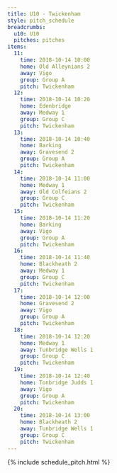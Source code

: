 ```yaml
---
title: U10 - Twickenham
style: pitch_schedule
breadcrumbs:
  u10: U10
  pitches: pitches
items:
  11:
    time: 2018-10-14 10:00
    home: Old Alleynians 2
    away: Vigo
    group: Group A
    pitch: Twickenham
  12:
    time: 2018-10-14 10:20
    home: Edenbridge
    away: Medway 1
    group: Group C
    pitch: Twickenham
  13:
    time: 2018-10-14 10:40
    home: Barking
    away: Gravesend 2
    group: Group A
    pitch: Twickenham
  14:
    time: 2018-10-14 11:00
    home: Medway 1
    away: Old Colfeians 2
    group: Group C
    pitch: Twickenham
  15:
    time: 2018-10-14 11:20
    home: Barking
    away: Vigo
    group: Group A
    pitch: Twickenham
  16:
    time: 2018-10-14 11:40
    home: Blackheath 2
    away: Medway 1
    group: Group C
    pitch: Twickenham
  17:
    time: 2018-10-14 12:00
    home: Gravesend 2
    away: Vigo
    group: Group A
    pitch: Twickenham
  18:
    time: 2018-10-14 12:20
    home: Medway 1
    away: Tunbridge Wells 1
    group: Group C
    pitch: Twickenham
  19:
    time: 2018-10-14 12:40
    home: Tonbridge Judds 1
    away: Vigo
    group: Group A
    pitch: Twickenham
  20:
    time: 2018-10-14 13:00
    home: Blackheath 2
    away: Tunbridge Wells 1
    group: Group C
    pitch: Twickenham
---
```


{% include schedule_pitch.html %}
